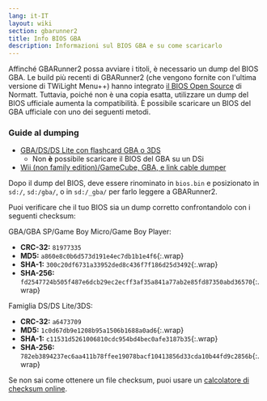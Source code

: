 ```yaml
---
lang: it-IT
layout: wiki
section: gbarunner2
title: Info BIOS GBA
description: Informazioni sul BIOS GBA e su come scaricarlo
---
```


Affinché GBARunner2 possa avviare i titoli, è necessario un dump del BIOS GBA. Le build più recenti di GBARunner2 (che vengono fornite con l'ultima versione di TWiLight Menu++) hanno integrato [il BIOS Open Source](https://github.com/Normmatt/gba_bios) di Normatt. Tuttavia, poiché non è una copia esatta, utilizzare un dump del BIOS ufficiale aumenta la compatibilità. È possibile scaricare un BIOS del GBA ufficiale con uno dei seguenti metodi.

### Guide al dumping

- [GBA/DS/DS Lite con flashcard GBA o 3DS](bios-dump)
    - Non **è** possibile scaricare il BIOS del GBA su un DSi
- [Wii (non family edition)/GameCube, GBA, e link cable dumper](https://github.com/FIX94/gba-link-cable-dumper)

Dopo il dump del BIOS, deve essere rinominato in `bios.bin` e posizionato in `sd:/`, `sd:/gba/`, o in `sd:/_gba/` per farlo leggere a GBARunner2.

Puoi verificare che il tuo BIOS sia un dump corretto confrontandolo con i seguenti checksum:

GBA/GBA SP/Game Boy Micro/Game Boy Player:
- **CRC-32:** `81977335`
- **MD5:** `a860e8c0b6d573d191e4ec7db1b1e4f6`{:.wrap}
- **SHA-1:** `300c20df6731a33952ded8c436f7f186d25d3492`{:.wrap}
- **SHA-256:** `fd2547724b505f487e6dcb29ec2ecff3af35a841a77ab2e85fd87350abd36570`{:.wrap}

Famiglia DS/DS Lite/3DS:
- **CRC-32:** `a6473709`
- **MD5:** `1c0d67db9e1208b95a1506b1688a0ad6`{:.wrap}
- **SHA-1:** `c11531d5261006810cdc954bd4bec0afe3187b35`{:.wrap}
- **SHA-256:** `782eb3894237ec6aa411b78ffee19078bacf10413856d33cda10b44fd9c2856b`{:.wrap}

Se non sai come ottenere un file checksum, puoi usare un [calcolatore di checksum online](https://emn178.github.io/online-tools/crc32_checksum.html).

